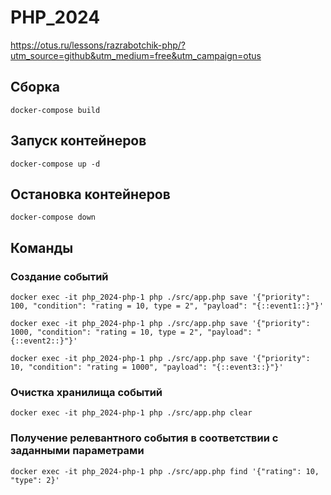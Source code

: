 # PHP_2024

https://otus.ru/lessons/razrabotchik-php/?utm_source=github&utm_medium=free&utm_campaign=otus

## Сборка
```shell
docker-compose build
```

## Запуск контейнеров
```shell
docker-compose up -d
```

## Остановка контейнеров
```shell
docker-compose down
```

## Команды
### Создание событий
```shell
docker exec -it php_2024-php-1 php ./src/app.php save '{"priority": 100, "condition": "rating = 10, type = 2", "payload": "{::event1::}"}'
```
```shell
docker exec -it php_2024-php-1 php ./src/app.php save '{"priority": 1000, "condition": "rating = 10, type = 2", "payload": "{::event2::}"}'
```
```shell
docker exec -it php_2024-php-1 php ./src/app.php save '{"priority": 10, "condition": "rating = 1000", "payload": "{::event3::}"}'
```
### Очистка хранилища событий
```shell
docker exec -it php_2024-php-1 php ./src/app.php clear
```
### Получение релевантного события в соответствии с заданными параметрами
```shell
docker exec -it php_2024-php-1 php ./src/app.php find '{"rating": 10, "type": 2}'
```
